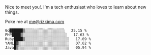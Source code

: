 Nice to meet you!. I'm a tech enthusiast who loves to learn about new things.

Poke me at me@rizkima.com


<!--START_SECTION:waka-->
```text
Go██████▒░░░░░░░░░░░░░░░░░░   25.15 % 
PHP████▒░░░░░░░░░░░░░░░░░░░░   17.63 % 
Ruby████▒░░░░░░░░░░░░░░░░░░░░   17.09 % 
YAML█▓░░░░░░░░░░░░░░░░░░░░░░░   07.02 % 
Java█▒░░░░░░░░░░░░░░░░░░░░░░░   05.94 % 
```
<!--END_SECTION:waka-->
